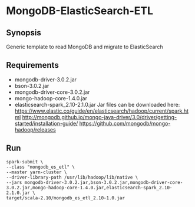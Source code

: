 # MongoDB-ElasticSearch-ETL
## Synopsis
Generic template to read MongoDB and migrate to ElasticSearch

## Requirements
* mongodb-driver-3.0.2.jar
* bson-3.0.2.jar
* mongodb-driver-core-3.0.2.jar
* mongo-hadoop-core-1.4.0.jar
* elasticsearch-spark_2.10-2.1.0.jar
Jar files can be downloaded here:
	<https://www.elastic.co/guide/en/elasticsearch/hadoop/current/spark.html>
	<http://mongodb.github.io/mongo-java-driver/3.0/driver/getting-started/installation-guide/>
	<https://github.com/mongodb/mongo-hadoop/releases>

## Run
	spark-submit \
	--class "mongodb_es_etl" \
	--master yarn-cluster \
	--driver-library-path /usr/lib/hadoop/lib/native \
	--jars mongodb-driver-3.0.2.jar,bson-3.0.2.jar,mongodb-driver-core-3.0.2.jar,mongo-hadoop-core-1.4.0.jar,elasticsearch-spark_2.10-2.1.0.jar \
	target/scala-2.10/mongodb_es_etl_2.10-1.0.jar